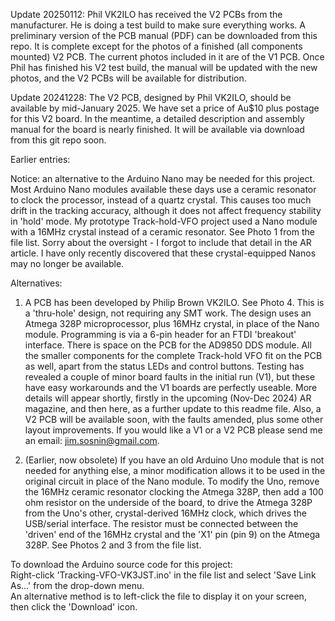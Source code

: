 Update 20250112: Phil VK2ILO has received the V2 PCBs from the manufacturer. He is doing a test build to make sure everything works.  A preliminary version of the PCB manual (PDF) can be downloaded from this repo. It is complete except for the photos of a finished (all components mounted) V2 PCB.  The current photos included in it are of the V1 PCB.  Once Phil has finished his V2 test build, the manual will be updated with the new photos, and the V2 PCBs will be available for distribution.

Update 20241228: The V2 PCB, designed by Phil VK2ILO, should be available by mid-January 2025.
We have set a price of Au$10 plus postage for this V2 board.  In the meantime, a detailed description and assembly manual
for the board is nearly finished. It will be available via download from this git repo soon.

Earlier entries:

Notice: an alternative to the Arduino Nano may be needed for this project.
Most Arduino Nano modules available these days use a ceramic resonator to clock the processor, instead of a quartz crystal.
This causes too much drift in the tracking accuracy, although it does not affect frequency stability in 'hold' mode.
My prototype Track-hold-VFO project used a Nano module with a 16MHz crystal instead of a ceramic resonator.
See Photo 1 from the file list. Sorry about the oversight - I forgot to include that detail in the AR article.
I have only recently discovered that these crystal-equipped Nanos may no longer be available.

Alternatives:

1. A PCB has been developed by Philip Brown VK2ILO. See Photo 4. This is a 'thru-hole' design, not requiring any SMT work.
The design uses an Atmega 328P microprocessor, plus 16MHz crystal, in place of the Nano module. Programming is via a 6-pin
header for an FTDI 'breakout' interface. There is space on the PCB for the AD9850 DDS module. All the smaller components
for the complete Track-hold VFO fit on the PCB as well, apart from the status LEDs and control buttons. Testing has
revealed a couple of minor board faults in the initial run (V1), but these have easy workarounds and the V1 boards are
perfectly useable. More details will appear shortly, firstly in the upcoming (Nov-Dec 2024) AR magazine, and then
here, as a further update to this readme file. Also, a V2 PCB will be available soon, with the faults amended, plus some
other layout improvements. If you would like a V1 or a V2 PCB please send me an email: jim.sosnin@gmail.com.

2. (Earlier, now obsolete)
If you have an old Arduino Uno module that is not needed for anything else, a minor modification allows it to be used
in the original circuit in place of the Nano module. To modify the Uno, remove the 16MHz ceramic resonator clocking the
Atmega 328P, then add a 100 ohm resistor on the underside of the board, to drive the Atmega 328P from the Uno's other,
crystal-derived 16MHz clock, which drives the USB/serial interface. The resistor must be connected between the 'driven' end
of the 16MHz crystal and the 'X1' pin (pin 9) on the Atmega 328P. See Photos 2 and 3 from the file list.

To download the Arduino source code for this project:  
Right-click 'Tracking-VFO-VK3JST.ino' in the file list and select 'Save Link As...' from the drop-down menu.  
An alternative method is to left-click the file to display it on your screen, then click the 'Download' icon.

